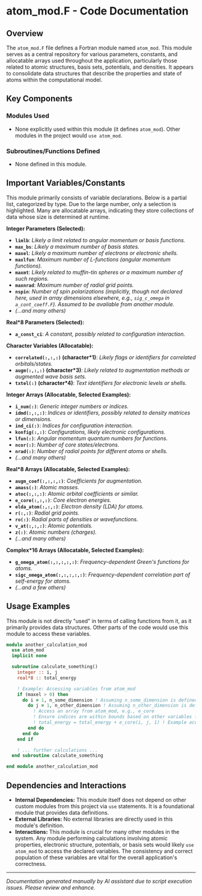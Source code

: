# atom_mod.F - Code Documentation

## Overview

The `atom_mod.F` file defines a Fortran module named `atom_mod`. This module serves as a central repository for various parameters, constants, and allocatable arrays used throughout the application, particularly those related to atomic structures, basis sets, potentials, and densities. It appears to consolidate data structures that describe the properties and state of atoms within the computational model.

## Key Components

### Modules Used

*   None explicitly used within this module (it defines `atom_mod`). Other modules in the project would `use atom_mod`.

### Subroutines/Functions Defined

*   None defined in this module.

## Important Variables/Constants

This module primarily consists of variable declarations. Below is a partial list, categorized by type. Due to the large number, only a selection is highlighted. Many are allocatable arrays, indicating they store collections of data whose size is determined at runtime.

**Integer Parameters (Selected):**
*   **`limlb`**: *Likely a limit related to angular momentum or basis functions.*
*   **`max_bs`**: *Likely a maximum number of basis states.*
*   **`maxel`**: *Likely a maximum number of electrons or electronic shells.*
*   **`maxlfun`**: *Maximum number of L-functions (angular momentum functions).*
*   **`maxmt`**: *Likely related to muffin-tin spheres or a maximum number of such regions.*
*   **`maxnrad`**: *Maximum number of radial grid points.*
*   **`nspin`**: *Number of spin polarizations (implicitly, though not declared here, used in array dimensions elsewhere, e.g., `sig_c_omega` in `a_cont_coeff.F`). Assumed to be available from another module.*
*   *(...and many others)*

**Real*8 Parameters (Selected):**
*   **`a_const_ci`**: *A constant, possibly related to configuration interaction.*

**Character Variables (Allocatable):**
*   **`correlated(:,:,:)` (character*1)**: *Likely flags or identifiers for correlated orbitals/states.*
*   **`augm(:,:,:)` (character*3)**: *Likely related to augmentation methods or augmented wave basis sets.*
*   **`txtel(:)` (character*4)**: *Text identifiers for electronic levels or shells.*

**Integer Arrays (Allocatable, Selected Examples):**
*   **`i_num(:)`**: *Generic integer numbers or indices.*
*   **`idmd(:,:,:)`**: *Indices or identifiers, possibly related to density matrices or dimensions.*
*   **`ind_ci(:)`**: *Indices for configuration interaction.*
*   **`konfig(:,:)`**: *Configurations, likely electronic configurations.*
*   **`lfun(:)`**: *Angular momentum quantum numbers for functions.*
*   **`ncor(:)`**: *Number of core states/electrons.*
*   **`nrad(:)`**: *Number of radial points for different atoms or shells.*
*   *(...and many others)*

**Real*8 Arrays (Allocatable, Selected Examples):**
*   **`augm_coef(:,:,:,:)`**: *Coefficients for augmentation.*
*   **`amass(:)`**: *Atomic masses.*
*   **`atoc(:,:,:)`**: *Atomic orbital coefficients or similar.*
*   **`e_core(:,:,:)`**: *Core electron energies.*
*   **`elda_atom(:,:,:)`**: *Electron density (LDA) for atoms.*
*   **`r(:,:)`**: *Radial grid points.*
*   **`ro(:)`**: *Radial parts of densities or wavefunctions.*
*   **`v_at(:,:,:)`**: *Atomic potentials.*
*   **`z(:)`**: *Atomic numbers (charges).*
*   *(...and many others)*

**Complex*16 Arrays (Allocatable, Selected Examples):**
*   **`g_omega_atom(:,:,:,:,:)`**: *Frequency-dependent Green's functions for atoms.*
*   **`sigc_omega_atom(:,:,:,:,:)`**: *Frequency-dependent correlation part of self-energy for atoms.*
*   *(...and a few others)*


## Usage Examples

This module is not directly "used" in terms of calling functions from it, as it primarily provides data structures. Other parts of the code would use this module to access these variables.

```fortran
module another_calculation_mod
  use atom_mod
  implicit none

  subroutine calculate_something()
    integer :: i, j
    real*8 :: total_energy

    ! Example: Accessing variables from atom_mod
    if (maxel > 0) then
      do i = 1, n_some_dimension ! Assuming n_some_dimension is defined
        do j = 1, n_other_dimension ! Assuming n_other_dimension is defined
          ! Access an array from atom_mod, e.g., e_core
          ! Ensure indices are within bounds based on other variables from atom_mod
          ! total_energy = total_energy + e_core(i, j, 1) ! Example access
        end do
      end do
    end if

    ! ... further calculations ...
  end subroutine calculate_something

end module another_calculation_mod
```

## Dependencies and Interactions

*   **Internal Dependencies:** This module itself does not depend on other custom modules from this project via `use` statements. It is a foundational module that provides data definitions.
*   **External Libraries:** No external libraries are directly used in this module's definition.
*   **Interactions:** This module is crucial for many other modules in the system. Any module performing calculations involving atomic properties, electronic structure, potentials, or basis sets would likely `use atom_mod` to access the declared variables. The consistency and correct population of these variables are vital for the overall application's correctness.

---
*Documentation generated manually by AI assistant due to script execution issues. Please review and enhance.*
```
